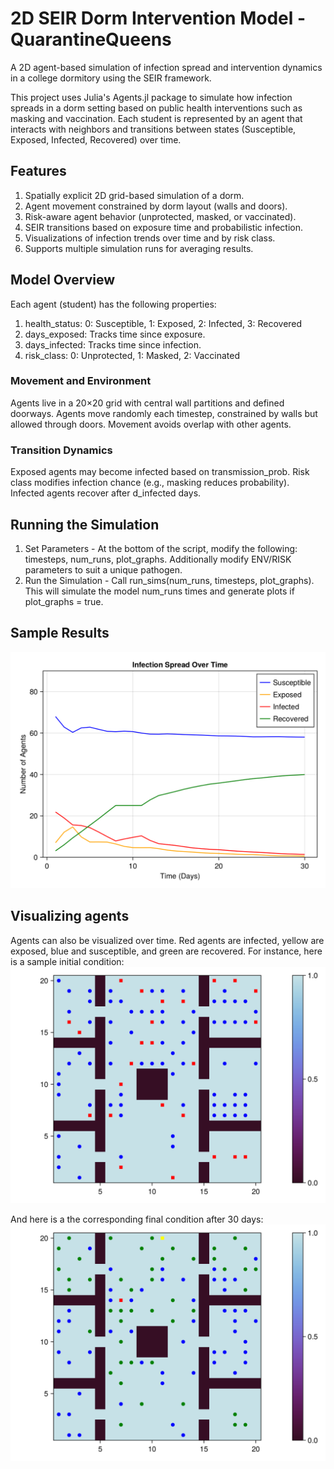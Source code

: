 # 2D SEIR Dorm Intervention Model - QuarantineQueens
A 2D agent-based simulation of infection spread and intervention dynamics in a college dormitory using the SEIR framework.

This project uses Julia's Agents.jl package to simulate how infection spreads in a dorm setting based on public health interventions such as masking and vaccination. Each student is represented by an agent that interacts with neighbors and transitions between states (Susceptible, Exposed, Infected, Recovered) over time.

## Features
1. Spatially explicit 2D grid-based simulation of a dorm.
2. Agent movement constrained by dorm layout (walls and doors).
3. Risk-aware agent behavior (unprotected, masked, or vaccinated).
4. SEIR transitions based on exposure time and probabilistic infection.
5. Visualizations of infection trends over time and by risk class.
6. Supports multiple simulation runs for averaging results.

## Model Overview
Each agent (student) has the following properties:
1. health_status: 0: Susceptible, 1: Exposed, 2: Infected, 3: Recovered
2. days_exposed: Tracks time since exposure.
3. days_infected: Tracks time since infection.
4. risk_class: 0: Unprotected, 1: Masked, 2: Vaccinated

### Movement and Environment
Agents live in a 20×20 grid with central wall partitions and defined doorways. Agents move randomly each timestep, constrained by walls but allowed through doors. Movement avoids overlap with other agents.

### Transition Dynamics
Exposed agents may become infected based on transmission_prob. Risk class modifies infection chance (e.g., masking reduces probability). Infected agents recover after d_infected days.

## Running the Simulation
1. Set Parameters -  At the bottom of the script, modify the following: timesteps, num_runs, plot_graphs. Additionally modify ENV/RISK parameters to suit a unique pathogen. 
2. Run the Simulation - Call run_sims(num_runs, timesteps, plot_graphs). This will simulate the model num_runs times and generate plots if plot_graphs = true.

## Sample Results

![seir](https://github.com/karthik-krishnan-28/Dorm-Infection-SEIR-Model/blob/main/extras/seir.png)

## Visualizing agents

Agents can also be visualized over time. Red agents are infected, yellow are exposed, blue and susceptible, and green are recovered. For instance, here is a sample initial condition:
![seir](https://github.com/karthik-krishnan-28/Dorm-Infection-SEIR-Model/blob/main/extras/start.png)

And here is a the corresponding final condition after 30 days:
![seir](https://github.com/karthik-krishnan-28/Dorm-Infection-SEIR-Model/blob/main/extras/end.png)
